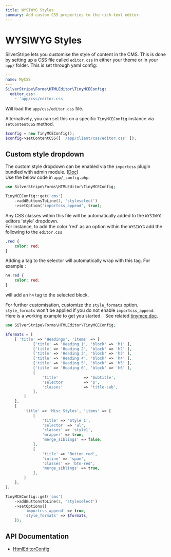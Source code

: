 ```yaml
---
title: WYSIWYG Styles
summary: Add custom CSS properties to the rich-text editor.
---
```


# WYSIWYG Styles

SilverStripe lets you customise the style of content in the CMS. This is done by setting up a CSS file called
`editor.css` in either your theme or in your `app/` folder. This is set through yaml config:

```yaml
---
name: MyCSS
---
SilverStripe\Forms\HTMLEditor\TinyMCEConfig:
  editor_css:
    - 'app/css/editor.css'
```

Will load the `app/css/editor.css` file.

Alternatively, you can set this on a specific `TinyMCEConfig` instance via `setContentCSS` method.

```php
$config = new TinyMCEConfig();
$config->setContentCSS([ '/app/client/css/editor.css' ]);
```

## Custom style dropdown

The custom style dropdown can be enabled via the `importcss` plugin bundled with admin module. ([Doc](https://www.tinymce.com/docs/plugins/importcss/))  
Use the below code in `app/_config.php`:

```php
use SilverStripe\Forms\HTMLEditor\TinyMCEConfig;

TinyMCEConfig::get('cms')
    ->addButtonsToLine(1, 'styleselect')
    ->setOption('importcss_append', true);
```

Any CSS classes within this file will be automatically added to the `WYSIWYG` editors 'style' dropdown.  
For instance, to
add the color 'red' as an option within the `WYSIWYG` add the following to the `editor.css`


```css
.red {
    color: red;
}
```
Adding a tag to the selector will automatically wrap with this tag. For example : 
```css
h4.red {
    color: red;
}
```
will add an `h4` tag to the selected block.

For further customisation, customize the `style_formats` option.  
`style_formats` won't be applied if you do not enable `importcss_append`.  
Here is a working example to get you started.  
See related [tinymce doc](https://www.tinymce.com/docs/configure/content-formatting/#style_formats).

```php
use SilverStripe\Forms\HTMLEditor\TinyMCEConfig;

$formats = [
    [ 'title' => 'Headings', 'items' => [
            ['title' => 'Heading 1', 'block' => 'h1' ],
            ['title' => 'Heading 2', 'block' => 'h2' ],
            ['title' => 'Heading 3', 'block' => 'h3' ],
            ['title' => 'Heading 4', 'block' => 'h4' ],
            ['title' => 'Heading 5', 'block' => 'h5' ],
            ['title' => 'Heading 6', 'block' => 'h6' ],
            [
                'title'           => 'Subtitle',
                'selector'        => 'p',
                'classes'         => 'title-sub',
            ],
        ]
    ],
    [
        'title' => 'Misc Styles', 'items' => [
            [
                'title' => 'Style 1',
                'selector' => 'ul',
                'classes' => 'style1',
                'wrapper' => true,
                'merge_siblings' => false,
            ],
            [
                'title' => 'Button red',
                'inline' => 'span',
                'classes' => 'btn-red',
                'merge_siblings' => true,
            ],
        ]
    ],
];

TinyMCEConfig::get('cms')
    ->addButtonsToLine(1, 'styleselect')
    ->setOptions([
        'importcss_append' => true,
        'style_formats' => $formats,
    ]);
```


## API Documentation

* [HtmlEditorConfig](api:SilverStripe\Forms\HTMLEditor\HtmlEditorConfig)
